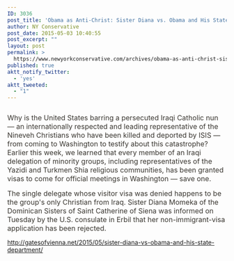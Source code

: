 ```yaml
---
ID: 3036
post_title: 'Obama as Anti-Christ: Sister Diana vs. Obama and His State Department'
author: NY Conservative
post_date: 2015-05-03 10:40:55
post_excerpt: ""
layout: post
permalink: >
  https://www.newyorkconservative.com/archives/obama-as-anti-christ-sister-diana-vs-obama-and-his-state-department/
published: true
aktt_notify_twitter:
  - 'yes'
aktt_tweeted:
  - "1"
---
```

<p><img src="http://www.newyorkconservative.com/wp-content/uploads/2015/05/050315_1440_ObamaasAnti1.jpg" alt=""/>
	</p><p><span style="color:#3a3731; font-size:12pt">Why is the United States barring a persecuted Iraqi Catholic nun — an internationally respected and leading representative of the Nineveh Christians who have been killed and deported by ISIS — from coming to Washington to testify about this catastrophe? Earlier this week, we learned that every member of an Iraqi delegation of minority groups, including representatives of the Yazidi and Turkmen Shia religious communities, has been granted visas to come for official meetings in Washington — save one.
</span></p><p><span style="color:#3a3731; font-size:12pt">The single delegate whose visitor visa was denied happens to be the group's only Christian from Iraq. Sister Diana Momeka of the Dominican Sisters of Saint Catherine of Siena was informed on Tuesday by the U.S. consulate in Erbil that her non-immigrant-visa application has been rejected.
</span></p><p><a href="http://gatesofvienna.net/2015/05/sister-diana-vs-obama-and-his-state-department/">http://gatesofvienna.net/2015/05/sister-diana-vs-obama-and-his-state-department/</a>
	</p>